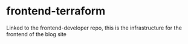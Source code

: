 # frontend-terraform

Linked to the frontend-developer repo, this is the infrastructure for the frontend of the blog site